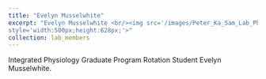 ```yaml
---
title: "Evelyn Musselwhite"
excerpt: "Evelyn Musselwhite <br/><img src='/images/Peter_Ka_Sam_Lab_Photo.png'
style='width:500px;height:628px;'>"
collection: lab_members
---
```


Integrated Physiology Graduate Program Rotation Student Evelyn Musselwhite.
